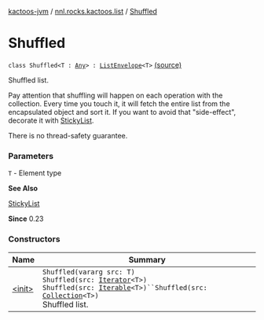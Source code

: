 [kactoos-jvm](../../index.md) / [nnl.rocks.kactoos.list](../index.md) / [Shuffled](.)

# Shuffled

`class Shuffled<T : `[`Any`](https://kotlinlang.org/api/latest/jvm/stdlib/kotlin/-any/index.html)`> : `[`ListEnvelope`](../-list-envelope/index.md)`<T>` [(source)](https://github.com/neonailol/kactoos/blob/master/kactoos-jvm/src/main/kotlin/nnl/rocks/kactoos/list/Shuffled.kt#L24)

Shuffled list.

Pay attention that shuffling will happen on each operation
with the collection. Every time you touch it, it will fetch the
entire list from the encapsulated object and sort it. If you
want to avoid that "side-effect", decorate it with
[StickyList](../-sticky-list/index.md).

There is no thread-safety guarantee.

### Parameters

`T` - Element type

**See Also**

[StickyList](../-sticky-list/index.md)

**Since**
0.23

### Constructors

| Name | Summary |
|---|---|
| [&lt;init&gt;](-init-.md) | `Shuffled(vararg src: T)`<br>`Shuffled(src: `[`Iterator`](https://kotlinlang.org/api/latest/jvm/stdlib/kotlin.collections/-iterator/index.html)`<T>)`<br>`Shuffled(src: `[`Iterable`](https://kotlinlang.org/api/latest/jvm/stdlib/kotlin.collections/-iterable/index.html)`<T>)``Shuffled(src: `[`Collection`](https://kotlinlang.org/api/latest/jvm/stdlib/kotlin.collections/-collection/index.html)`<T>)`<br>Shuffled list. |
